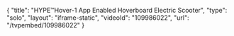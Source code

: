 {
    "title": "HYPE&trade;Hover-1 App Enabled Hoverboard Electric Scooter",
    "type": "solo",
    "layout": "iframe-static",
    "videoId": "109986022",
    "url": "\/tvpembed\/109986022"
}